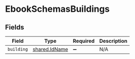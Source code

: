 # EbookSchemasBuildings


## Fields

| Field                                          | Type                                           | Required                                       | Description                                    |
| ---------------------------------------------- | ---------------------------------------------- | ---------------------------------------------- | ---------------------------------------------- |
| `building`                                     | [shared.IdName](../../models/shared/idname.md) | :heavy_minus_sign:                             | N/A                                            |
